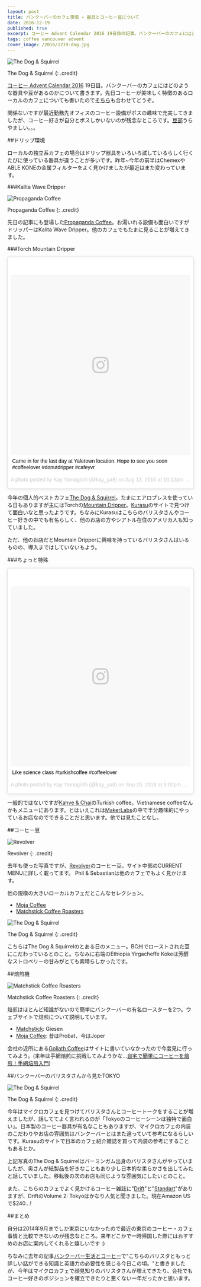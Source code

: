 ```yaml
---
layout: post
title: バンクーバーのカフェ事情 ~ 器具とコーヒー豆について
date: 2016-12-19
published: true
excerpt: コーヒー Advent Calendar 2016 19日目の記事。バンクーバーのカフェにはどのような器具や豆があるのかについて書きます。
tags: coffee vancouver advent
cover_image: /2016/1219-dog.jpg
---
```


![The Dog & Squirrel](/images/2016/1219-dog.jpg)

The Dog & Squirrel
{: .credit}

[コーヒー Advent Calendar 2016](//www.adventar.org/calendars/1432) 19日目。バンクーバーのカフェにはどのような器具や豆があるのかについて書きます。先日コーヒーが美味しく特徴のあるローカルのカフェについても書いたので[そちら](/enjoy-cafe-and-coffee-in-vancouver/)も合わせてどうぞ。

関係ないですが最近勤務先オフィスのコーヒー設備がボスの趣味で充実してきましたが、コーヒー好きが自分とボスしかいないのが残念なところです。[豆部](//www.urong-answer.org/2016/12/mame-club/)うらやましい。。。


##ドリップ環境

ローカルの独立系カフェの場合はドリップ器具をいろいろ試しているらしく行くたびに使っている器具が違うことが多いです。昨年~今年の前半はChemexやABLE KONEの金属フィルターをよく見かけましたが最近はまた変わっています。

###Kalita Wave Dripper

![Propaganda Coffee](/images/2016/1205-propaganda.jpg)

Propaganda Coffee
{: .credit}

先日の記事にも登場した[Propaganda Coffee](//www.propagandacoffee.ca/)。お湯いれる設備も面白いですがドリッパーはKalita Wave Dripper。他のカフェでもたまに見ることが増えてきました。

###Torch Mountain Dripper

<blockquote class="instagram-media" data-instgrm-captioned data-instgrm-version="7" style=" background:#FFF; border:0; border-radius:3px; box-shadow:0 0 1px 0 rgba(0,0,0,0.5),0 1px 10px 0 rgba(0,0,0,0.15); margin: 1px; max-width:658px; padding:0; width:99.375%; width:-webkit-calc(100% - 2px); width:calc(100% - 2px);"><div style="padding:8px;"> <div style=" background:#F8F8F8; line-height:0; margin-top:40px; padding:50.0% 0; text-align:center; width:100%;"> <div style=" background:url(data:image/png;base64,iVBORw0KGgoAAAANSUhEUgAAACwAAAAsCAMAAAApWqozAAAABGdBTUEAALGPC/xhBQAAAAFzUkdCAK7OHOkAAAAMUExURczMzPf399fX1+bm5mzY9AMAAADiSURBVDjLvZXbEsMgCES5/P8/t9FuRVCRmU73JWlzosgSIIZURCjo/ad+EQJJB4Hv8BFt+IDpQoCx1wjOSBFhh2XssxEIYn3ulI/6MNReE07UIWJEv8UEOWDS88LY97kqyTliJKKtuYBbruAyVh5wOHiXmpi5we58Ek028czwyuQdLKPG1Bkb4NnM+VeAnfHqn1k4+GPT6uGQcvu2h2OVuIf/gWUFyy8OWEpdyZSa3aVCqpVoVvzZZ2VTnn2wU8qzVjDDetO90GSy9mVLqtgYSy231MxrY6I2gGqjrTY0L8fxCxfCBbhWrsYYAAAAAElFTkSuQmCC); display:block; height:44px; margin:0 auto -44px; position:relative; top:-22px; width:44px;"></div></div> <p style=" margin:8px 0 0 0; padding:0 4px;"> <a href="https://www.instagram.com/p/BJE7F8MDAHH/" style=" color:#000; font-family:Arial,sans-serif; font-size:14px; font-style:normal; font-weight:normal; line-height:17px; text-decoration:none; word-wrap:break-word;" target="_blank">Came in for the last day at Yaletown location. Hope to see you soon #coffeelover #donutdripper #cafeyvr</a></p> <p style=" color:#c9c8cd; font-family:Arial,sans-serif; font-size:14px; line-height:17px; margin-bottom:0; margin-top:8px; overflow:hidden; padding:8px 0 7px; text-align:center; text-overflow:ellipsis; white-space:nowrap;">A photo posted by Kay Yamagishi (@kay_ya8) on <time style=" font-family:Arial,sans-serif; font-size:14px; line-height:17px;" datetime="2016-08-14T05:12:07+00:00">Aug 13, 2016 at 10:12pm PDT</time></p></div></blockquote>

今年の個人的ベストカフェ[The Dog & Squirrel](//www.thedogandsquirrel.com/)。たまにエアロプレスを使っている日もありますが主にはTorchの[Mountain Dripper](//www.dodrip.net/mountain_dripper.html)。[Kurasu](//kurasu.kyoto/collections/all)のサイトで見つけて面白いなと思ったようです。ちなみにKurasuはこちらのバリスタさんやコーヒー好きの中でも有名らしく、他のお店の方やシアトル在住のアメリカ人も知っていました。

ただ、他のお店だとMountain Dripperに興味を持っているバリスタさんはいるものの、導入まではしていないもよう。

###ちょっと特殊

<blockquote class="instagram-media" data-instgrm-captioned data-instgrm-version="7" style=" background:#FFF; border:0; border-radius:3px; box-shadow:0 0 1px 0 rgba(0,0,0,0.5),0 1px 10px 0 rgba(0,0,0,0.15); margin: 1px; max-width:658px; padding:0; width:99.375%; width:-webkit-calc(100% - 2px); width:calc(100% - 2px);"><div style="padding:8px;"> <div style=" background:#F8F8F8; line-height:0; margin-top:40px; padding:50.0% 0; text-align:center; width:100%;"> <div style=" background:url(data:image/png;base64,iVBORw0KGgoAAAANSUhEUgAAACwAAAAsCAMAAAApWqozAAAABGdBTUEAALGPC/xhBQAAAAFzUkdCAK7OHOkAAAAMUExURczMzPf399fX1+bm5mzY9AMAAADiSURBVDjLvZXbEsMgCES5/P8/t9FuRVCRmU73JWlzosgSIIZURCjo/ad+EQJJB4Hv8BFt+IDpQoCx1wjOSBFhh2XssxEIYn3ulI/6MNReE07UIWJEv8UEOWDS88LY97kqyTliJKKtuYBbruAyVh5wOHiXmpi5we58Ek028czwyuQdLKPG1Bkb4NnM+VeAnfHqn1k4+GPT6uGQcvu2h2OVuIf/gWUFyy8OWEpdyZSa3aVCqpVoVvzZZ2VTnn2wU8qzVjDDetO90GSy9mVLqtgYSy231MxrY6I2gGqjrTY0L8fxCxfCBbhWrsYYAAAAAElFTkSuQmCC); display:block; height:44px; margin:0 auto -44px; position:relative; top:-22px; width:44px;"></div></div> <p style=" margin:8px 0 0 0; padding:0 4px;"> <a href="https://www.instagram.com/p/BKZxaIzhHsg/" style=" color:#000; font-family:Arial,sans-serif; font-size:14px; font-style:normal; font-weight:normal; line-height:17px; text-decoration:none; word-wrap:break-word;" target="_blank">Like science class #turkishcoffee #coffeelover</a></p> <p style=" color:#c9c8cd; font-family:Arial,sans-serif; font-size:14px; line-height:17px; margin-bottom:0; margin-top:8px; overflow:hidden; padding:8px 0 7px; text-align:center; text-overflow:ellipsis; white-space:nowrap;">A photo posted by Kay Yamagishi (@kay_ya8) on <time style=" font-family:Arial,sans-serif; font-size:14px; line-height:17px;" datetime="2016-09-16T04:02:56+00:00">Sep 15, 2016 at 9:02pm PDT</time></p></div></blockquote> <script async defer src="//platform.instagram.com/en_US/embeds.js"></script>

一般的ではないですが[Kahve & Chai](//www.facebook.com/kahvechai/)のTurkish coffee。Vietnamese coffeeなんかもメニューにあります。とはいえこれは[MakerLabs](//www.makerlabs.com/)の中で半分趣味的にやっているお店なのでできることだと思います。他では見たことなし。

##コーヒー豆

![Revolver](/images/2015/1222-revolver.jpg)

Revolver
{: .credit}

去年も使った写真ですが、[Revolver](//revolvercoffee.ca/home/)のコーヒー豆。サイト中部のCURRENT MENUに詳しく載ってます。 Phil & Sebastianは他のカフェでもよく見かけます。

他の規模の大きいローカルカフェだとこんなセレクション。

- [Moja Coffee](//www.mojacoffee.com/online-store/)
- [Matchstick Coffee Roasters](//matchstickyvr.com/collections/coffee)

![The Dog & Squirrel](/images/2016/1219-dog2.jpg)

The Dog & Squirrel
{: .credit}

こちらはThe Dog & Squirrelのとある日のメニュー。BC州でローストされた豆にこだわっているとのこと。ちなみに右端のEthiopia Yirgacheffe Kokeは芳醇なストロベリーの甘みがとても素晴らしかったです。

##焙煎機

![Matchstick Coffee Roasters](/images/2016/1219-matchstick.jpg)

Matchstick Coffee Roasters
{: .credit}

焙煎はほとんど知識がないので簡単にバンクーバーの有名ロースターを2つ。ウェブサイトで焙煎について説明しています。

- [Matchstick](//matchstickyvr.com/pages/roast-profiling): Giesen
- [Moja Coffee](//www.mojacoffee.com/roasting-process/): 昔はProbat、今はJoper

会社の近所にある[Goliath Coffee](//goliathcoffee.com/)はサイトに書いていなかったので今度見に行ってみよう。(来年は手網焙煎に挑戦してみようかな...[自宅で簡単にコーヒーを焙煎！手網焙煎入門](//katoshin.jp/coffee/46/))

##バンクーバーのバリスタさんから見たTOKYO

![The Dog & Squirrel](/images/2016/1205-dog.jpg)

The Dog & Squirrel
{: .credit}

今年はマイクロカフェを見つけてバリスタさんとコーヒートークをすることが増えましたが、話しててよく言われるのが「Tokyoのコーヒーシーンは独特で面白い」。日本製のコーヒー器具が有名なこともありますが、マイクロカフェの内装のこだわりやお店の雰囲気はバンクーバーとはまた違っていて参考になるらしいです。Kurasuのサイトで日本のカフェ紹介雑誌を買って内装の参考にすることもあるとか。

上記写真のThe Dog & Squirrelはバーミンガム出身のバリスタさんがやっていましたが、奥さんが紙製品を好きなこともあり少し日本的な柔らかさを出してみたと話していました。移転後の次のお店も同じような雰囲気にしたいとのこと。

また、こちらのカフェでよく見かけるコーヒー雑誌に"[Drift](//driftmag.com/)"と"[Standart](//standartmag.com/)"がありますが、DriftのVolume 2: Tokyoはかなり人気と聞きました。現在Amazon USで$240...!

##まとめ

自分は2014年9月までしか東京にいなかったので最近の東京のコーヒー・カフェ事情と比較できないのが残念なところ。来年どこかで一時帰国した際にはおすすめのお店に案内してくれると嬉しいです :)

ちなみに去年の記事[バンクーバー生活とコーヒー](/vancouver-coffee-life/)で"こちらのバリスタともっと詳しい話ができる知識と英語力の必要性を感じる今日この頃。"と書きましたが、今年はマイクロカフェで顔見知りのバリスタさんが増えてきたり、会社でもコーヒー好きのポジションを確立できたりと悪くない一年だったかと思います。


